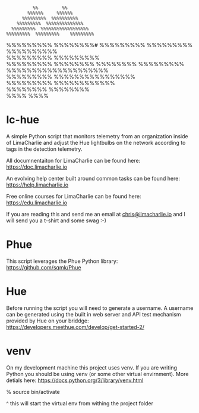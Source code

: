               %%         %%            
            %%%%%%     %%%%%%          
          %%%%%%%%%  %%%%%%%%%%        
        %%%%%%%%%  %%%%%%%%%%%%%%      
      %%%%%%%%%  %%%%%%%%%%%%%%%%%%    
    %%%%%%%%%  %%%%%%%%%    %%%%%%%%%  
  %%%%%%%%%  %%%%%%%%#        %%%%%%%%%
%%%%%%%%%  %%%%%%%%%%                  
 %%%%%%%%%  %%%%%%%%%                  
   %%%%%%%%%  %%%%%%%%        %%%%%%%% 
     %%%%%%%%%  %%%%%%%%%%%%%%%%%%%%   
       %%%%%%%%%  %%%%%%%%%%%%%%%%     
         %%%%%%%%%  %%%%%%%%%%%%       
           %%%%%%%%   %%%%%%%%         
             %%%%       %%%%  

# lc-hue
A simple Python script that monitors telemetry from an organization inside of LimaCharlie and adjust the Hue lightbulbs on the network according to tags in the detection telemetry.

All documnentaiton for LimaCharlie can be found here: https://doc.limacharlie.io

An evolving help center built around common tasks can be found here: https://help.limacharlie.io

Free online courses for LimaCharlie can be found here: https://edu.limacharlie.io

If you are reading this and send me an email at chris@limacharlie.io and I will send you a t-shirt and some swag :-)

# Phue
This script leverages the Phue Python library: https://github.com/sqmk/Phue

# Hue
Before running the script you will need to generate a username. A username can be generated using the built in web server and API test mechanism provided by Hue on your briddge: https://developers.meethue.com/develop/get-started-2/

# venv
On my development machine this project uses venv. If you are writing Python you should be using venv (or some other virtual envirnment). More detials here: https://docs.python.org/3/library/venv.html

% source bin/activate

^ this will start the virtual env from withing the project folder
